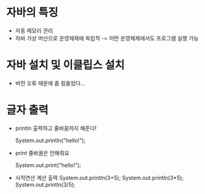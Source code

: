 # 자바의 특징

- 자동 메모리 관리
- 자바 가상 머신으로 운영체제에 독립적
-> 어떤 운영체제에서도 프로그램 실행 가능

# 자바 설치 및 이클립스 설치

- 버전 오류 때문에 좀 힘들었다...

# 글자 출력

- println
출력하고 줄바꿈까지 해준다!

  System.out.println("hello!");

- print
줄바꿈은 안해줘요

  System.out.print("hello!");

- 사칙연산 계산 출력
  System.out.println(3+5);
  System.out.println(3*5);
  System.out.println(3/5);
